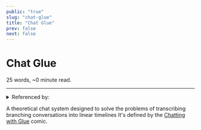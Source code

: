 ```yaml
---
public: "true"
slug: "chat-glue"
title: "Chat Glue"
prev: false
next: false
---
```

<script setup>
import { data } from '../../git.data.ts';
import { useData } from 'vitepress';
const pageData = useData();
</script>
<h1 class="p-name">Chat Glue</h1>
<p>25 words, ~0 minute read. <span v-html="data[`site/${pageData.page.value.relativePath}`]" /></p>
<hr/>

<details><summary>Referenced by:</summary><a href="/garden/commune/index.md">Commune</a><a href="/garden/incremental-automaton/index.md">Incremental Automaton</a><a href="/garden/orchard/index.md">Orchard</a><a href="/garden/the-small-web/index.md">The Small Web</a></details>

A theoretical chat system designed to solve the problems of transcribing branching conversations into linear timelines It's defined by the [Chatting with Glue](https://a9.io/glue-comic/) comic.